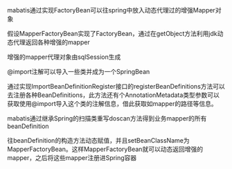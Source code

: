 mabatis通过实现FactoryBean可以往spring中放入动态代理过的增强Mapper对象

假设MapperFactoryBean实现了FactoryBean，通过在getObject方法利用jdk动态代理返回各种增强的mapper

增强的mapper代理对象由sqlSession生成

@import注解可以导入一些类并成为一个SpringBean

通过实现ImportBeanDefinitionRegister接口的registerBeanDefinitions方法可以去注册各种BeanDefinitions，此方法还有个AnnotationMetadata类型参数可以获取使用@import导入这个类的注解信息，借此获取如mapper的路径等信息。

mabatis通过继承Spring的扫描类重写doscan方法得到业务mapper的所有beanDefinition

往beanDefinition的构造方法动态赋值，并且setBeanClassName为MapperFactoryBean。这样MapperFactoryBean就可以动态返回增强的mapper，之后将这些mapper注册进Spring容器

